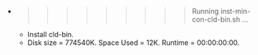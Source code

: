* >>>>>>>>> Running inst-min-con-cld-bin.sh ...
  * Install cld-bin.
  * Disk size = 774540K. Space Used = 12K. Runtime = 00:00:00:00.
